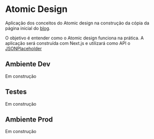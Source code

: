 # Atomic Design
Aplicação dos conceitos do Atomic design na construção da cópia da página inicial do [blog](https://www.felipefialho.com/).

O objetivo é entender como o Atomic design funciona na prática. A aplicação será construída com Next.js e utilizará como API o [JSONPlaceholder](https://jsonplaceholder.typicode.com)

## Ambiente Dev
Em construção

## Testes
Em construção

## Ambiente Prod
Em construção
